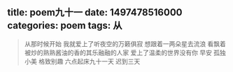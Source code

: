 title: poem九十一
date: 1497478516000
categories: poem
tags: 从
---
> 从那时候开始
我就爱上了听夜空的万籁俱寂
想跟着一两朵星去流浪
看飘着被炒的熟熟酱油的香的其乐融融的人家
爱上了温柔的世界没有你
早安
孤独小美
格致别趣
六点起床九十一天 迟到三天